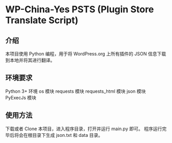 # WP-China-Yes PSTS (Plugin Store Translate Script)

## 介绍

本项目使用 Python 编程，用于将 WordPress.org 上所有插件的 JSON 信息下载到本地并将其进行翻译。

## 环境要求

Python 3+ 环境
os 模块
requests 模块
requests_html 模块
json 模块
PyExecJs 模块

## 使用方法

下载或者 Clone 本项目，进入程序目录，打开并运行 main.py 即可。
程序运行完毕后将会在根目录下生成 json.txt 和 data 目录。